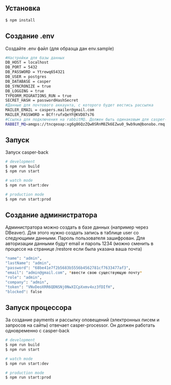 ## Установка

```bash
$ npm install
```

## Создание .env
Создайте .env файл (для образца дан env.sample)

```bash
#Настройки для базы данных
DB_HOST = localhost
DB_PORT = 5432
DB_PASSWORD = Ytrewq654321
DB_USER = postgres
DB_DATABASE = casper
DB_SYNCRONIZE = true
DB_LOGGING = true
TYPEORM_MIGRATIONS_RUN = true
SECRET_HASH = passwordHashSecret
#Данные для почтового аккаунта, с которого будет вестись рассылка
MAILER_EMAIL = caspers.mailer@gmail.com
MAILER_PASSWORD = BCf!rufxQeYF@KVD87s76
#Ссылка для подключения на rabbitMQ. Должен быть одинаковым для casper-back и casper-processor. По ней идет соединение
RABBIT_MQ=amqps://tncqeoap:xg6g86QzZQw0SRnM8Zk6EZwu0_9wb9um@bonobo.rmq.cloudamqp.com/tncqeoap
```

## Запуск
Запуск casper-back
```bash
# development
$ npm run build
$ npm run start

# watch mode
$ npm run start:dev

# production mode
$ npm run start:prod
```

## Создание администратора
Администратора можно создать в базе данных (например через DBeaver). Для этого нужно создать запись в таблице user со следующими данными. Пароль пользователя зашифрован. Для авторизации данными будут email и пароль 1234 (можно сменить в процессе на странице /restore если была указана ваша почта)

```bash
"name": "admin",
"lastName": "admin",
"password": "68be41e7f2b5683b5556b4562781cf7633477af3",
"email": "admin@gmail.com", *ввести свою существующую почту*
"role": "admin",
"company": "admin",
"token": "VNvDeoXRR6QDNSNj0NwXICpXxmv4xz3fDIfH",
"blocked": false
```

## Запуск процессора
За создание payments и рассылку оповещений (электронных писем и запросов на сайты) отвечает casper-processor. Он должен работать одновременно с casper-back
```bash
# development
$ npm run build
$ npm run start

# watch mode
$ npm run start:dev

# production mode
$ npm run start:prod
```

